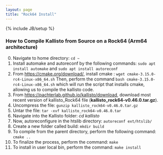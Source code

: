```yaml
---
layout: page
title: "Rock64 Install"
---
```


{% include JB/setup %}

### How to Compile Kallisto from Source on a Rock64 (Arm64 architecture)

0. Navigate to home directory: `cd ~`
1. Install automake and autoreconf by the following commands: `sudo apt install automake` and `sudo apt install autoreconf`
2. From https://cmake.org/download/, install cmake : `wget cmake-3.15.0-rc4-Linux-x86_64.sh`
Then, perform the command  `bash cmake-3.15.0-rc4-Linux-x86_64.sh` which will run the script that installs cmake, allowing us to compile the kallisto code.
3. From https://pachterlab.github.io/kallisto/download, download most recent version of kallisto_Rock64 file (**kallisto_rock64-v0.46.0.tar.gz**).
4. Uncompress the file: `gunzip kallisto_rock64-v0.46.0.tar.gz`
5. Untar the file: `tar -xvf kallisto_rock64-v0.46.0.tar`
6. Navigate into the Kallisto folder: *cd kallisto*
7. Now, autoreconfigure in the htslib directory: `autoreconf ext/htslib/`
8. Create a new folder called build: `mkdir build`
9. To compile from the parent directory, perform the following command: `cmake ..`
10. To finalize the process, perform the command: `make`
11. To install in user local bin, perform the command: `make install`
